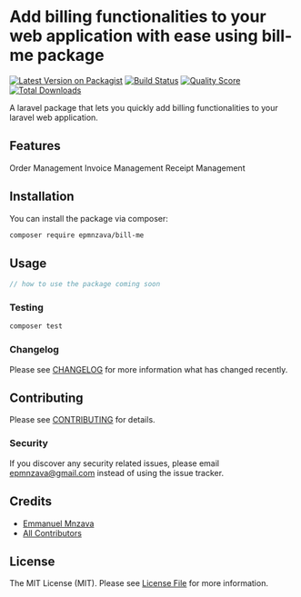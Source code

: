 # Add billing functionalities to your web application with ease using bill-me package

[![Latest Version on Packagist](https://img.shields.io/packagist/v/epmnzava/bill-me.svg?style=flat-square)](https://packagist.org/packages/epmnzava/bill-me)
[![Build Status](https://img.shields.io/travis/epmnzava/bill-me/master.svg?style=flat-square)](https://travis-ci.com/github/dbrax/bill-me)
[![Quality Score](https://img.shields.io/scrutinizer/g/epmnzava/bill-me.svg?style=flat-square)](https://scrutinizer-ci.com/g/dbrax/bill-me/)
[![Total Downloads](https://img.shields.io/packagist/dt/epmnzava/bill-me.svg?style=flat-square)](https://packagist.org/packages/epmnzava/bill-me)

A laravel package that lets you quickly add billing functionalities to your laravel web application.

## Features
 Order Management
 Invoice Management
 Receipt Management


## Installation

You can install the package via composer:

```bash
composer require epmnzava/bill-me
```

## Usage

``` php
// how to use the package coming soon
```

### Testing

``` bash
composer test
```

### Changelog

Please see [CHANGELOG](CHANGELOG.md) for more information what has changed recently.

## Contributing

Please see [CONTRIBUTING](CONTRIBUTING.md) for details.

### Security

If you discover any security related issues, please email epmnzava@gmail.com instead of using the issue tracker.

## Credits

- [Emmanuel Mnzava](https://github.com/epmnzava)
- [All Contributors](../../contributors)

## License

The MIT License (MIT). Please see [License File](LICENSE.md) for more information.

